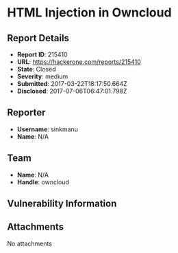 # HTML Injection in Owncloud

## Report Details
- **Report ID**: 215410
- **URL**: https://hackerone.com/reports/215410
- **State**: Closed
- **Severity**: medium
- **Submitted**: 2017-03-22T18:17:50.664Z
- **Disclosed**: 2017-07-06T06:47:01.798Z

## Reporter
- **Username**: sinkmanu
- **Name**: N/A

## Team
- **Name**: N/A
- **Handle**: owncloud

## Vulnerability Information


## Attachments
No attachments
